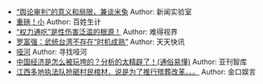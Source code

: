 - [“舆论审判”的意义和局限，兼谈米兔](http://wechatscope.jmsc.hku.hk:8000/html?fn=gh_686da36b952b_2018-07-29_2654281232_aWK3xZSeFu.y.tar.gz)
Author: 新闻实验室
- [重磅！小](http://wechatscope.jmsc.hku.hk:8000/html?fn=gh_ec9122b5999a_2018-07-29_2247485933_8m09GS3cah.y.tar.gz)
Author: 百姓生计
- [“权力通吃”是性伤害泛滥的根源！](http://wechatscope.jmsc.hku.hk:8000/html?fn=gh_1c6cefeca9ab_2018-07-29_2247487492_aE8j2brMwW.y.tar.gz)
Author: 难得视界
- [罗富强：武统台湾不存在“时机成熟”](http://wechatscope.jmsc.hku.hk:8000/html?fn=gh_aa94b7e40c0a_2018-07-29_2651973863_XdgouqwZNS.y.tar.gz)
Author: 天天快讯
- [哑河](http://wechatscope.jmsc.hku.hk:8000/html?fn=gh_2f9414fa8150_2018-07-29_2247483924_SQKPMsIq3E.y.tar.gz)
Author: 寻找哑河
- [中国经济是怎么被玩垮的？分析的太精辟了！(通俗易懂)](http://wechatscope.jmsc.hku.hk:8000/html?fn=gh_07086c2f05e6_2018-07-29_2247487253_HhawJCDKGd.y.tar.gz)
Author: 亚刊智库
- [江西多地执法队抢砸村民棺材，说是为了推行殡葬改革。。。](http://wechatscope.jmsc.hku.hk:8000/html?fn=gh_33ab036cc3f9_2018-07-29_2658985280_XnIFa8y06i.y.tar.gz)
Author: 金口娱言
